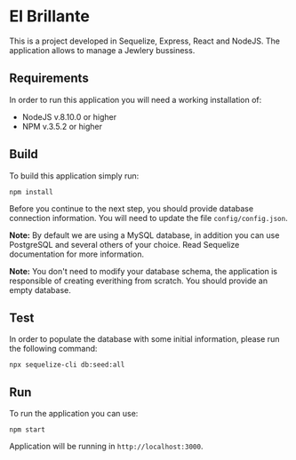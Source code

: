 # El Brillante

This is a project developed in Sequelize, Express, React and NodeJS. The
application allows to manage a Jewlery bussiness.

## Requirements

In order to run this application you will need a working installation of:

- NodeJS v.8.10.0 or higher
- NPM v.3.5.2 or higher

## Build

To build this application simply run:

`npm install`

Before you continue to the next step, you should provide database connection
information. You will need to update the file `config/config.json`.

**Note:** By default we are using a MySQL database, in addition you can use PostgreSQL
and several others of your choice. Read Sequelize documentation for more information.

**Note:** You don't need to modify your database schema, the application is responsible
of creating everithing from scratch. You should provide an empty database.

## Test
In order to populate the database with some initial information, please run the following
command:

`npx sequelize-cli db:seed:all`

## Run

To run the application you can use:

`npm start`

Application will be running in `http://localhost:3000`.

